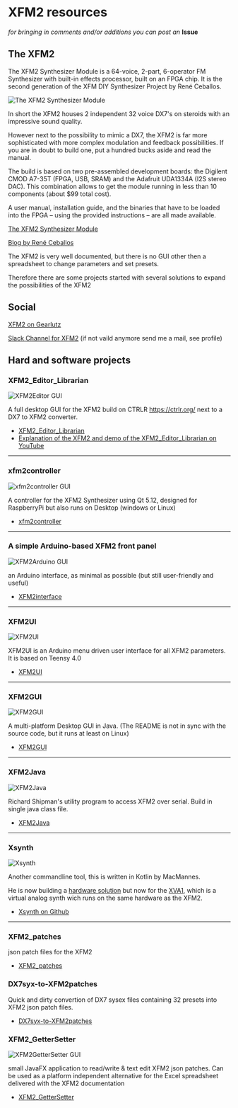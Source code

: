 # XFM2 resources

*for bringing in comments and/or additions you can post an* **Issue**

## The XFM2

The XFM2 Synthesizer Module is a 64-voice, 2-part, 6-operator FM Synthesizer with built-in effects processor, built on an FPGA chip.
It is the second generation of the XFM DIY Synthesizer Project by René Ceballos.

![The XFM2 Synthesizer Module](https://images.squarespace-cdn.com/content/v1/5d2c7309e3281e0001ef5655/1580208887777-8CBUTCQ4F8ECP4IU7OVB/ke17ZwdGBToddI8pDm48kPLerjwc9T00S19UIx4D7DV7gQa3H78H3Y0txjaiv_0fDoOvxcdMmMKkDsyUqMSsMWxHk725yiiHCCLfrh8O1z5QPOohDIaIeljMHgDF5CVlOqpeNLcJ80NK65_fV7S1UWQaL5Zc965r8V2AH38PHUO8HP8IE1QJFP1I8jNvddiftNpR-oeFwj2Ae_lbqFbpxA/82940548_10213084820194329_1373900380894658560_o.jpg?format=1500w)

In short the XFM2 houses 2 independent 32 voice DX7's on steroids with an impressive sound quality.

However next to the possibility to mimic a DX7, the XFM2 is far more sophisticated with more complex modulation and feedback possibilities. If you are in doubt to build one, put a hundred bucks aside and read the manual.

The build is based on two pre-assembled development boards: the Digilent CMOD A7-35T (FPGA, USB, SRAM) and the Adafruit UDA1334A (I2S stereo DAC). 
This combination allows to get the module running in less than 10 components (about $99 total cost).

A user manual, installation guide, and the binaries that have to be loaded into the FPGA – using the provided instructions – are all made available.



[The XFM2 Synthesizer Module](https://www.futur3soundz.com/xfm2)

[Blog by René Ceballos](https://www.futur3soundz.com/da-blog)


The XFM2 is very well documented, but there is no GUI other then a spreadsheet to change parameters and set presets.

Therefore there are some projects started with several solutions to expand the possibilities of the XFM2



## Social

[XFM2 on Gearlutz](https://www.gearslutz.com/board/electronic-music-instruments-and-electronic-music-production/1297008-xfm2-fgpa-based-fm-synth-1.html)

[Slack Channel for XFM2](https://join.slack.com/t/xfm2/shared_invite/zt-dmrs50h3-34WvYiWgPBWruNXSXLYgBg)  (if not vaild anymore send me a mail, see profile)

## Hard and software projects

### XFM2_Editor_Librarian

![XFM2Editor GUI](https://github.com/xerhard/XFM2-resources/blob/master/images/XFM2Editor.png "XFM2Editor GUI")

A full desktop GUI for the XFM2 build on CTRLR https://ctrlr.org/ next to a DX7 to XFM2 converter.

- [XFM2_Editor_Librarian](https://github.com/rheslip/XFM2_Editor_Librarian)
- [Explanation of the XFM2 and demo of the XFM2_Editor_Librarian on YouTube](https://www.youtube.com/watch?v=Ny7eByV2aGQ)

---

### xfm2controller

![xfm2controller GUI](https://github.com/xerhard/XFM2-resources/blob/master/images/XFM2Qt.png "xfm2controller GUI")

A controller for the XFM2 Synthesizer using Qt 5.12, designed for RaspberryPi but also runs on Desktop (windows or Linux)

- [xfm2controller](https://github.com/ataristdude/xfm2controller)

---

### A simple Arduino-based XFM2 front panel

![XFM2Arduino GUI](https://github.com/xerhard/XFM2-resources/blob/master/images/XFM2Arduino.png "XFM2Arduino GUI")

an Arduino interface, as minimal as possible (but still user-friendly and useful)

- [XFM2interface](https://github.com/dylanmc/XFM2interface)

---

### XFM2UI

![XFM2UI](https://github.com/xerhard/XFM2-resources/blob/master/images/XFM2UI.jpeg "XFM2UI")

XFM2UI is an Arduino menu driven user interface for all XFM2 parameters. It is based on Teensy 4.0

- [XFM2UI](https://github.com/mlinton/XFM2UI)

---

### XFM2GUI

![XFM2GUI](https://github.com/xerhard/XFM2-resources/blob/master/images/XFM2GUI.png "XFM2GUI")

A multi-platform Desktop GUI in Java.
(The README is not in sync with the source code, but it runs at least on Linux)

- [XFM2GUI](https://github.com/SteadiestLlama/XFM2GUI)

---

### XFM2Java

![XFM2Java](https://github.com/xerhard/XFM2-resources/blob/master/images/XFM2Java.png "XFM2Java")

Richard Shipman's utility program to access XFM2 over serial. Build in single java class file.
- [XFM2Java](https://github.com/RichardShipman/XFM2Java)

---

### Xsynth

![Xsynth](https://github.com/xerhard/XFM2-resources/blob/master/images/Xsynth.png "Xsynth")

Another commandline tool, this is written in Kotlin by MacMannes.

He is now building a [hardware solution](https://lookmumnocomputer.discourse.group/t/xva1-user-interface-build-progress/2770) but now for the [XVA1](https://www.futur3soundz.com/), which is a virtual analog synth wich runs on the same hardware as the XFM2.

- [Xsynth on Github](https://github.com/MacMannes/XSynth)

---

### XFM2_patches
json patch files for the XFM2

- [XFM2_patches](https://github.com/xerhard/XFM2_patches)

### DX7syx-to-XFM2patches
Quick and dirty convertion of DX7 sysex files containing 32 presets into XFM2 json patch files.

- [DX7syx-to-XFM2patches](https://github.com/xerhard/DX7syx-to-XFM2patches)

### XFM2_GetterSetter  

![XFM2GetterSetter GUI](https://github.com/xerhard/XFM2-resources/blob/master/images/XFM2GetterSetter.png "XFM2GetterSetter GUI")

small JavaFX application to read/write & text edit XFM2 json patches.
Can be used as a platform independent alternative for the Excel spreadsheet delivered with the XFM2 documentation
- [XFM2_GetterSetter](https://github.com/xerhard/XFM2_GetterSetter)
